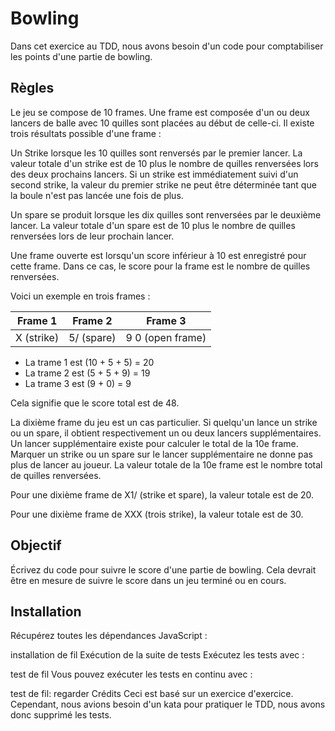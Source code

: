 # Bowling

Dans cet exercice au TDD, nous avons besoin d'un code pour comptabiliser les points d'une partie de bowling.

## Règles
Le jeu se compose de 10 frames. Une frame est composée d'un ou deux lancers de balle avec 10 quilles sont placées au début de celle-ci. Il existe trois résultats possible d'une frame :

Un Strike lorsque les 10 quilles sont renversés par le premier lancer. La valeur totale d'un strike est de 10 plus le nombre de quilles renversées lors des deux prochains lancers. Si un strike est immédiatement suivi d'un second strike, la valeur du premier strike ne peut être déterminée tant que la boule n'est pas lancée une fois de plus.

Un spare se produit lorsque les dix quilles sont renversées par le deuxième lancer. La valeur totale d'un spare est de 10 plus le nombre de quilles renversées lors de leur prochain lancer.

Une frame ouverte est lorsqu'un score inférieur à 10 est enregistré pour cette frame. Dans ce cas, le score pour la frame est le nombre de quilles renversées.

Voici un exemple en trois frames :

| Frame 1         | Frame 2       | Frame 3                |
| :-------------: |:-------------:| :---------------------:|
| X (strike)      | 5/ (spare)    | 9 0 (open frame)       |

- La trame 1 est (10 + 5 + 5) = 20
- La trame 2 est (5 + 5 + 9) = 19
- La trame 3 est (9 + 0) = 9

Cela signifie que le score total est de 48.

La dixième frame du jeu est un cas particulier. Si quelqu'un lance un strike ou un spare, il obtient respectivement un ou deux lancers supplémentaires. Un lancer supplémentaire existe pour calculer le total de la 10e frame. Marquer un strike ou un spare sur le lancer supplémentaire ne donne pas plus de lancer au joueur. La valeur totale de la 10e frame est le nombre total de quilles renversées.

Pour une dixième frame de X1/ (strike et spare), la valeur totale est de 20.

Pour une dixième frame de XXX (trois strike), la valeur totale est de 30.

## Objectif
Écrivez du code pour suivre le score d'une partie de bowling. Cela devrait être en mesure de suivre le score dans un jeu terminé ou en cours.

## Installation
Récupérez toutes les dépendances JavaScript :

installation de fil
Exécution de la suite de tests
Exécutez les tests avec :

test de fil
Vous pouvez exécuter les tests en continu avec :

test de fil: regarder
Crédits
Ceci est basé sur un exercice d'exercice. Cependant, nous avions besoin d'un kata pour pratiquer le TDD, nous avons donc supprimé les tests.
